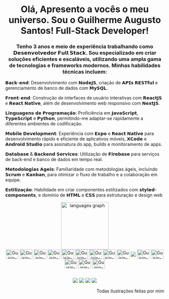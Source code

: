 <h1 align="center">Olá, Apresento a vocês o meu universo. Sou o Guilherme Augusto Santos! Full-Stack Developer!</h1>
 
 <div align="left">

   <h3 align="center"> Tenho 3 anos e meio de experiência trabalhando como 𝗗𝗲𝘀𝗲𝗻𝘃𝗼𝗹𝘃𝗲𝗱𝗼𝗿 𝗙𝘂𝗹𝗹 𝗦𝘁𝗮𝗰𝗸. Sou especializado em criar soluções eficientes e escaláveis, utilizando uma ampla gama de tecnologias e frameworks modernos. Minhas habilidades técnicas incluem:</h2>

𝗕𝗮𝗰𝗸-𝗲𝗻𝗱: Desenvolvimento com 𝗡𝗼𝗱𝗲𝗝𝗦, criação de 𝗔𝗣𝗜𝘀 𝗥𝗘𝗦𝗧𝗳𝘂𝗹 e gerenciamento de banco de dados com 𝗠𝘆𝗦𝗤𝗟.

𝗙𝗿𝗼𝗻𝘁-𝗲𝗻𝗱: Construção de interfaces de usuário interativas com 𝗥𝗲𝗮𝗰𝘁𝗝𝗦 e 𝗥𝗲𝗮𝗰𝘁 𝗡𝗮𝘁𝗶𝘃𝗲, além de desenvolvimento web responsivo com 𝗡𝗲𝘅𝘁𝗝𝗦.

𝗟𝗶𝗻𝗴𝘂𝗮𝗴𝗲𝗻𝘀 𝗱𝗲 𝗣𝗿𝗼𝗴𝗿𝗮𝗺𝗮𝗰̧𝗮̃𝗼: Proficiência em 𝗝𝗮𝘃𝗮𝗦𝗰𝗿𝗶𝗽𝘁, 𝗧𝘆𝗽𝗲𝗦𝗰𝗿𝗶𝗽𝘁 e 𝗣𝘆𝘁𝗵𝗼𝗻, permitindo-me adaptar-se rapidamente a diferentes ambientes de codificação.

𝗠𝗼𝗯𝗶𝗹𝗲 𝗗𝗲𝘃𝗲𝗹𝗼𝗽𝗺𝗲𝗻𝘁: Experiência com 𝗘𝘅𝗽𝗼 e 𝗥𝗲𝗮𝗰𝘁 𝗡𝗮𝘁𝗶𝘃𝗲 para desenvolvimento rápido e eficiente de aplicativos móveis, 𝗫𝗖𝗼𝗱𝗲 e 𝗔𝗻𝗱𝗿𝗼𝗶𝗱 𝗦𝘁𝘂𝗱𝗶𝗼 para assinatura do app, builds e monitoramento de apps.

𝗗𝗮𝘁𝗮𝗯𝗮𝘀𝗲 & 𝗕𝗮𝗰𝗸𝗲𝗻𝗱 𝗦𝗲𝗿𝘃𝗶𝗰𝗲𝘀: Utilização de 𝗙𝗶𝗿𝗲𝗯𝗮𝘀𝗲 para serviços de back-end e banco de dados em tempo real.

𝗠𝗲𝘁𝗼𝗱𝗼𝗹𝗼𝗴𝗶𝗮𝘀 𝗔𝗴𝗲𝗶𝘀: Familiaridade com metodologias ágeis, incluindo 𝗦𝗰𝗿𝘂𝗺 e 𝗞𝗮𝗻𝗯𝗮𝗻, para otimizar o fluxo de trabalho e a colaboração em equipe.

𝗘𝘀𝘁𝗶𝗹𝗶𝘇𝗮𝗰̧𝗮̃𝗼: Habilidade em criar componentes estilizados com 𝘀𝘁𝘆𝗹𝗲𝗱-𝗰𝗼𝗺𝗽𝗼𝗻𝗲𝗻𝘁𝘀, e domínio de 𝗛𝗧𝗠𝗟 e 𝗖𝗦𝗦 para estruturação e design web
  </div>

<div align="center">
  <img src="https://github-readme-stats.vercel.app/api/top-langs?locale=pt-br&hide_title=false&layout=compact&card_width=320&langs_count=6&theme=radical&hide_border=true&username=EoGuisin" height="150" alt="languages graph"  />
</div>

<div style="display: inline_block" align="center">

  <img align="center" alt="Guisin-Js" height="30" width="40" src="https://skillicons.dev/icons?i=js">
  <img align="center" alt="Guisin-Ts" height="30" width="40" src="https://skillicons.dev/icons?i=ts">
  <img align="center" alt="Guisin-React" height="30" width="40" src="https://skillicons.dev/icons?i=html">
  <img align="center" alt="Guisin-HTML" height="30" width="40" src="https://skillicons.dev/icons?i=css">
  <img align="center" alt="Guisin-CSS" height="30" width="40" src="https://skillicons.dev/icons?i=react">
  <img align="center" alt="Guisin-Python" height="30" width="40" src="https://skillicons.dev/icons?i=redux">
 <img align="center" alt="Guisin-AndroidStudio" height="30" width="40" src="https://skillicons.dev/icons?i=styledcomponents">
  <img align="center" alt="Guisin-Apple" height="30" width="40" src="https://skillicons.dev/icons?i=nextjs">
  <img align="center" alt="Guisin-Android" height="30" width="40" src="https://play-lh.googleusercontent.com/algsmuhitlyCU_Yy3IU7-7KYIhCBwx5UJG4Bln-hygBjjlUVCiGo1y8W5JNqYm9WW3s">
  <img align="center" src="https://skillicons.dev/icons?i=nodejs,figma&theme=light">
  <img align="center" alt="Guisin-Redux" height="30" width="40" src="https://skillicons.dev/icons?i=mysql">
  <img align="center" alt="Guisin-XCode" height="30" width="40" src="https://skillicons.dev/icons?i=firebase">
  <img align="center" alt="Guisin-pr" height="30" width="40" src="https://skillicons.dev/icons?i=pr">
  <img align="center" alt="Guisin-ps" height="30" width="40" src="https://skillicons.dev/icons?i=ps">
  <img align="center" alt="Guisin-Python" height="30" width="40" src="https://skillicons.dev/icons?i=python">
</div>
  
  ##

<div align="center"> 
  <a href="https://www.youtube.com/@eoguisin" target="_blank"><img src="https://img.shields.io/badge/YouTube-FF0000?style=for-the-badge&logo=youtube&logoColor=white" target="_blank"></a>
  <a href="https://www.instagram.com/e_o_guisin/" target="_blank"><img src="https://img.shields.io/badge/-Instagram-%23E4405F?style=for-the-badge&logo=instagram&logoColor=white" target="_blank"></a>
 	<a href="https://www.twitch.tv/e_o_guisin" target="_blank"><img src="https://img.shields.io/badge/Twitch-9146FF?style=for-the-badge&logo=twitch&logoColor=white" target="_blank"></a>
  <a href="https://www.linkedin.com/in/guilhermegarciasantos/" target="_blank"><img src="https://img.shields.io/badge/-LinkedIn-%230077B5?style=for-the-badge&logo=linkedin&logoColor=white" target="_blank"></a>
</div>

<div align="right" > 
  <p>Todas ilustrações feitas por mim</p>
</div>
